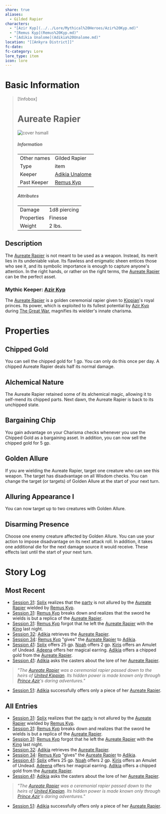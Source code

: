 ```yaml
---
share: true
aliases:
  - Gilded Rapier
characters:
  - "[Azir Kyp](../../Lore/Mythical%20Heroes/Azir%20Kyp.md)"
  - "[Remus Kyp](Remus%20Kyp.md)"
  - "[Adikia Unalome](Adikia%20Unalome.md)"
location: "[[Ankyra District]]"
fc-date: 
fc-category: Lore
lore_type: item
icon: lore
---
```

# Basic Information
> [!infobox]
> # Aureate Rapier
> ![cover hsmall](../../zzz_attachments/Aureate%20Rapier.png)
> ##### Information
> |   |  |
> | ---- | ---- |
> | Other names | Gilded Rapier|
> | Type|item|
> |Keeper| [Adikia Unalome](../../PCs/Adikia%20Unalome.md)|
> |Past Keeper| [Remus Kyp](../../../Remus%20Kyp.md)|
> ##### Attributes
> |   |  |
> | ---- | ---- |
> | Damage| 1d8 piercing|
> | Properties| Finesse |
> | Weight| 2 lbs.|
## Description
The [Aureate Rapier](Aureate%20Rapier.md) is not meant to be used as a weapon. Instead, its merit lies in its undeniable value. Its flawless and enigmatic sheen entices those who see it, and its symbolic importance is enough to capture anyone's attention. In the right hands, or rather on the right terms, the [Aureate Rapier](Aureate%20Rapier.md) can be the perfect asset.
### Mythic Keeper: [Azir Kyp](../../Lore/Mythical%20Heroes/Azir%20Kyp.md)
The [Aureate Rapier](Aureate%20Rapier.md) is a golden ceremonial rapier given to [Kippian](../../Locations/Kingdoms/Kingdom%20of%20United%20Kippian.md)'s royal princes. Its power, which is exploited to its fullest potential by [Azir Kyp](../../Lore/Mythical%20Heroes/Azir%20Kyp.md) during [The Great War](../../Lore/Kippian-Sumber%20War.md), magnifies its wielder's innate charisma.
# Properties
## Chipped Gold
You can sell the chipped gold for 1 gp. You can only do this once per day. A chipped Aureate Rapier deals half its normal damage.
## Alchemical Nature
The Aureate Rapier retained some of its alchemical magic, allowing it to self-mend its chipped parts. Next dawn, the Aureate Rapier is back to its unchipped state.
## Bargaining Chip
You gain advantage on your Charisma checks whenever you use the Chipped Gold as a bargaining asset. In addition, you can now sell the chipped gold for 5 gp.
## Golden Allure
If you are wielding the Aureate Rapier, target one creature who can see this weapon. The target has disadvantage on all Wisdom checks. You can change the target (or targets) of Golden Allure at the start of your next turn.
## Alluring Appearance I
You can now target up to two creatures with Golden Allure.
## Disarming Presence
Choose one enemy creature affected by Golden Allure. You can use your action to impose disadvantage on its next attack roll. In addition, it takes one additional die for the next damage source it would receive. These effects last until the start of your next turn.
# Story Log
## Most Recent
- [Session 31](../../../Session%2031.md): [Splix](Spraugh%20'Splix'%20Calix.md) realizes that the [party](Seven%20Up....md) is not allured by the [Aureate Rapier](Aureate%20Rapier.md) wielded by [Remus Kyp](Remus%20Kyp.md).
- [Session 31](../../../Session%2031.md): [Remus Kyp](Remus%20Kyp.md) breaks down and realizes that the sword he wields is but a replica of the [Aureate Rapier](Aureate%20Rapier.md).
- [Session 31](../../../Session%2031.md): [Remus Kyp](Remus%20Kyp.md) forgot that he left the [Aureate Rapier](Aureate%20Rapier.md) with the [King](Riordan%20Kyp.md) last night.
- [Session 32](../../../Session%2032.md): [Adikia](Adikia%20Unalome.md) retrieves the [Aureate Rapier](Aureate%20Rapier.md).
- [Session 34](../../../Session%2034.md): [Remus Kyp](Remus%20Kyp.md) "gives" the [Aureate Rapier](Aureate%20Rapier.md) to [Adikia](Adikia%20Unalome.md).
- [Session 41](../../Session%20Log/Session%2041.md): [Splix](Spraugh%20'Splix'%20Calix.md) offers 25 gp. [Noah](Noah%20Skie.md) offers 2 gp. [Kiris](Kiris%20Acquermann.md) offers an Amulet of Undead. [Adeena](Adeena%20Oberon.md) offers her magical earring. [Adikia](Adikia%20Unalome.md) offers a chipped gold from the [Aureate Rapier](Aureate%20Rapier.md).
- [Session 41](../../Session%20Log/Session%2041.md): [Adikia](Adikia%20Unalome.md) asks the casters about the lore of her [Aureate Rapier](Aureate%20Rapier.md).
> *"The [Aureate Rapier](Aureate%20Rapier.md) was a ceremonial rapier passed down to the heirs of [United Kippian](Kingdom%20of%20United%20Kippian.md). Its hidden power is made known only through [Prince Azir](Azir%20Kyp.md)'s daring adventures."*
- [Session 51](../../Session%20Log/Session%2051.md): [Adikia](Adikia%20Unalome.md) successfully offers only a piece of her [Aureate Rapier](Aureate%20Rapier.md).

## All Entries
- [Session 31](../../../Session%2031.md): [Splix](Spraugh%20'Splix'%20Calix.md) realizes that the [party](Seven%20Up....md) is not allured by the [Aureate Rapier](Aureate%20Rapier.md) wielded by [Remus Kyp](Remus%20Kyp.md).
- [Session 31](../../../Session%2031.md): [Remus Kyp](Remus%20Kyp.md) breaks down and realizes that the sword he wields is but a replica of the [Aureate Rapier](Aureate%20Rapier.md).
- [Session 31](../../../Session%2031.md): [Remus Kyp](Remus%20Kyp.md) forgot that he left the [Aureate Rapier](Aureate%20Rapier.md) with the [King](Riordan%20Kyp.md) last night.
- [Session 32](../../../Session%2032.md): [Adikia](Adikia%20Unalome.md) retrieves the [Aureate Rapier](Aureate%20Rapier.md).
- [Session 34](../../../Session%2034.md): [Remus Kyp](Remus%20Kyp.md) "gives" the [Aureate Rapier](Aureate%20Rapier.md) to [Adikia](Adikia%20Unalome.md).
- [Session 41](../../Session%20Log/Session%2041.md): [Splix](Spraugh%20'Splix'%20Calix.md) offers 25 gp. [Noah](Noah%20Skie.md) offers 2 gp. [Kiris](Kiris%20Acquermann.md) offers an Amulet of Undead. [Adeena](Adeena%20Oberon.md) offers her magical earring. [Adikia](Adikia%20Unalome.md) offers a chipped gold from the [Aureate Rapier](Aureate%20Rapier.md).
- [Session 41](../../Session%20Log/Session%2041.md): [Adikia](Adikia%20Unalome.md) asks the casters about the lore of her [Aureate Rapier](Aureate%20Rapier.md).
> *"The [Aureate Rapier](Aureate%20Rapier.md) was a ceremonial rapier passed down to the heirs of [United Kippian](Kingdom%20of%20United%20Kippian.md). Its hidden power is made known only through [Prince Azir](Azir%20Kyp.md)'s daring adventures."*
- [Session 51](../../Session%20Log/Session%2051.md): [Adikia](Adikia%20Unalome.md) successfully offers only a piece of her [Aureate Rapier](Aureate%20Rapier.md).


